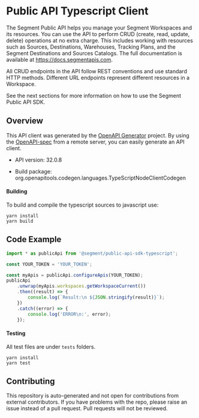 # Public API Typescript Client

The Segment Public API helps you manage your Segment Workspaces and its resources. You can use the API to perform CRUD (create, read, update, delete) operations at no extra charge. This includes working with resources such as Sources, Destinations, Warehouses, Tracking Plans, and the Segment Destinations and Sources Catalogs. The full documentation is available at https://docs.segmentapis.com.

All CRUD endpoints in the API follow REST conventions and use standard HTTP methods. Different URL endpoints represent different resources in a Workspace.

See the next sections for more information on how to use the Segment Public API SDK.

## Overview

This API client was generated by the [OpenAPI Generator](https://openapi-generator.tech) project. By using the [OpenAPI-spec](https://www.openapis.org/) from a remote server, you can easily generate an API client.

-   API version: 32.0.8

-   Build package: org.openapitools.codegen.languages.TypeScriptNodeClientCodegen

#### Building

To build and compile the typescript sources to javascript use:

```
yarn install
yarn build
```

## Code Example

```typescript
import * as publicApi from '@segment/public-api-sdk-typescript';

const YOUR_TOKEN = 'YOUR_TOKEN';

const myApis = publicApi.configureApis(YOUR_TOKEN);
publicApi
    .unwrap(myApis.workspaces.getWorkspaceCurrent())
    .then((result) => {
        console.log(`Result:\n ${JSON.stringify(result)}`);
    })
    .catch((error) => {
        console.log('ERROR\n:', error);
    });
```

#### Testing

All test files are under `tests` folders.

```
yarn install
yarn test
```

## Contributing

This repository is auto-generated and not open for contributions from external contributors. If you have problems with the repo, please raise an issue instead of a pull request. Pull requests will not be reviewed.
